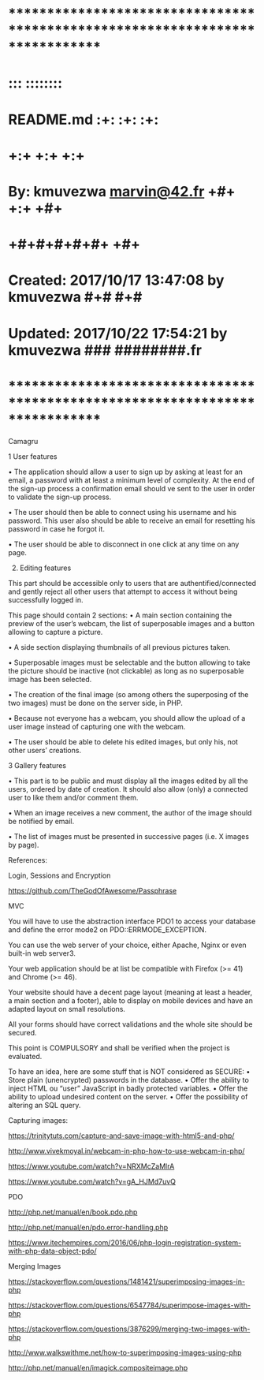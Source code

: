 # **************************************************************************** #
#                                                                              #
#                                                         :::      ::::::::    #
#    README.md                                          :+:      :+:    :+:    #
#                                                     +:+ +:+         +:+      #
#    By: kmuvezwa <marvin@42.fr>                    +#+  +:+       +#+         #
#                                                 +#+#+#+#+#+   +#+            #
#    Created: 2017/10/17 13:47:08 by kmuvezwa          #+#    #+#              #
#    Updated: 2017/10/22 17:54:21 by kmuvezwa         ###   ########.fr        #
#                                                                              #
# **************************************************************************** #

Camagru

1 User features

• The application should allow a user to sign up by asking at least for an email, a
password with at least a minimum level of complexity. At the end of the sign-up
process a confirmation email should ve sent to the user in order to validate the
sign-up process.

• The user should then be able to connect using his username and his password. This
user also should be able to receive an email for resetting his password in case he
forgot it.

• The user should be able to disconnect in one click at any time on any page.

2. Editing features

This part should be accessible only to users that are authentified/connected and gently reject all other users that attempt to access it without being successfully logged in.

This page should contain 2 sections:
• A main section containing the preview of the user’s webcam, the list of superposable images and a button allowing to capture a picture.

• A side section displaying thumbnails of all previous pictures taken.

• Superposable images must be selectable and the button allowing to take the picture should be inactive (not clickable) as long as no superposable image has been selected.

• The creation of the final image (so among others the superposing of the two images) must be done on the server side, in PHP.

• Because not everyone has a webcam, you should allow the upload of a user image
instead of capturing one with the webcam.

• The user should be able to delete his edited images, but only his, not other users’ creations.

3 Gallery features

• This part is to be public and must display all the images edited by all the users, ordered by date of creation. It should also allow (only) a connected user to like
them and/or comment them.

• When an image receives a new comment, the author of the image should be notified
by email.

• The list of images must be presented in successive pages (i.e. X images by page).

References:

Login, Sessions and Encryption

https://github.com/TheGodOfAwesome/Passphrase

MVC

You will have to use the abstraction interface PDO1 to access your database and define the error mode2 on PDO::ERRMODE_EXCEPTION.

You can use the web server of your choice, either Apache, Nginx or even built-in web server3.

Your web application should be at list be compatible with Firefox (>= 41) and Chrome (>= 46).

Your website should have a decent page layout (meaning at least a header, a main section and a footer), able to display on mobile devices and have an adapted layout on small resolutions.

All your forms should have correct validations and the whole site should be secured.

This point is COMPULSORY and shall be verified when the project is evaluated.

To have an idea, here are some stuff that is NOT considered as SECURE:
• Store plain (unencrypted) passwords in the database.
• Offer the ability to inject HTML ou “user” JavaScript in badly protected variables.
• Offer the ability to upload undesired content on the server.
• Offer the possibility of altering an SQL query.

Capturing images:

https://trinitytuts.com/capture-and-save-image-with-html5-and-php/

http://www.vivekmoyal.in/webcam-in-php-how-to-use-webcam-in-php/

https://www.youtube.com/watch?v=NRXMcZaMlrA

https://www.youtube.com/watch?v=gA_HJMd7uvQ

PDO

http://php.net/manual/en/book.pdo.php

http://php.net/manual/en/pdo.error-handling.php

https://www.itechempires.com/2016/06/php-login-registration-system-with-php-data-object-pdo/

Merging Images

https://stackoverflow.com/questions/1481421/superimposing-images-in-php

https://stackoverflow.com/questions/6547784/superimpose-images-with-php

https://stackoverflow.com/questions/3876299/merging-two-images-with-php

http://www.walkswithme.net/how-to-superimposing-images-using-php

http://php.net/manual/en/imagick.compositeimage.php
